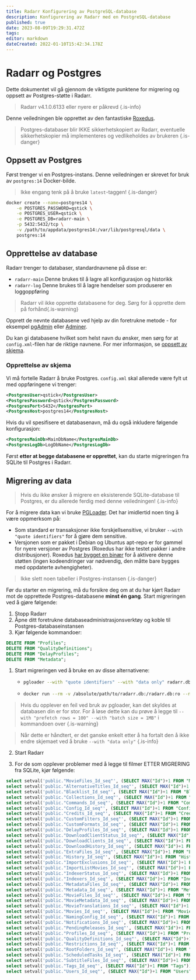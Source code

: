 ```yaml
---
title: Radarr Konfigurering av PostgreSQL-database
description: Konfigurering av Radarr med en PostgreSQL-database
published: true
date: 2023-08-09T19:29:31.472Z
tags: 
editor: markdown
dateCreated: 2022-01-10T15:42:34.178Z
---
```


# Radarr og Postgres

Dette dokumentet vil gå gjennom de viktigste punktene for migrering og oppsett av Postgres-støtte i Radarr.

> Radarr v4.1.0.6133 eller nyere er påkrevd
{.is-info}

Denne veiledningen ble opprettet av den fantastiske [Roxedus](https://github.com/Roxedus).

> Postgres-databaser blir IKKE sikkerhetskopiert av Radarr, eventuelle sikkerhetskopier må implementeres og vedlikeholdes av brukeren
{.is-danger}

## Oppsett av Postgres

Først trenger vi en Postgres-instans. Denne veiledningen er skrevet for bruk av `postgres:14` Docker-bilde.

> Ikke engang tenk på å bruke `latest`-taggen! {.is-danger}

```bash
docker create --name=postgres14 \
    -e POSTGRES_PASSWORD=qstick \
    -e POSTGRES_USER=qstick \
    -e POSTGRES_DB=radarr-main \
    -p 5432:5432/tcp \
    -v /path/to/appdata/postgres14:/var/lib/postgresql/data \
    postgres:14
```

## Opprettelse av database

Radarr trenger to databaser, standardnavnene på disse er:

- `radarr-main`   Denne brukes til å lagre all konfigurasjon og historikk
- `radarr-log`    Denne brukes til å lagre hendelser som produserer en loggoppføring

> Radarr vil ikke opprette databasene for deg. Sørg for å opprette dem på forhånd{.is-warning}

Opprett de nevnte databasene ved hjelp av din foretrukne metode - for eksempel [pgAdmin](https://www.pgadmin.org/) eller [Adminer](https://www.adminer.org/).

Du kan gi databasene hvilket som helst navn du ønsker, men sørg for at `config.xml`-filen har de riktige navnene. For mer informasjon, se [oppsett av skjema](/radarr/postgres-setup#schema-creation).

### Opprettelse av skjema

Vi må fortelle Radarr å bruke Postgres. `config.xml` skal allerede være fylt ut med oppføringene vi trenger:

```xml
<PostgresUser>qstick</PostgresUser>
<PostgresPassword>qstick</PostgresPassword>
<PostgresPort>5432</PostgresPort>
<PostgresHost>postgres14</PostgresHost>
```

Hvis du vil spesifisere et databasenavn, må du også inkludere følgende konfigurasjon:

```xml
<PostgresMainDb>MainDbName</PostgresMainDb>
<PostgresLogDb>LogDbName</PostgresLogDb>
```

Først **etter at begge databasene er opprettet**, kan du starte migreringen fra SQLite til Postgres i Radarr.

## Migrering av data

> Hvis du ikke ønsker å migrere en eksisterende SQLite-database til Postgres, er du allerede ferdig med denne veiledningen! {.is-info}

For å migrere data kan vi bruke [PGLoader](https://github.com/dimitri/pgloader). Det har imidlertid noen ting å være oppmerksom på:

- Som standard er transaksjoner ikke forskjellsensitive, vi bruker `--with "quote identifiers"` for å gjøre dem sensitive.
- Versjonen som er pakket i Debian og Ubuntus apt-repo er for gammel for nyere versjoner av Postgres (Roxedus har ikke testet pakker i andre distribusjoner).
  Roxedus [har bygget en binær](https://github.com/Roxedus/Pgloader-bin) for å aktivere denne støtten (ingen kodeendringer var nødvendig, den måtte bare bygges med oppdaterte avhengigheter).

> Ikke slett noen tabeller i Postgres-instansen {.is-danger}

Før du starter en migrering, må du forsikre deg om at du har kjørt Radarr mot de opprettede Postgres-databasene **minst én gang**. Start migreringen ved å gjøre følgende:

1. Stopp Radarr
1. Åpne ditt foretrukne databaseadministrasjonsverktøy og koble til Postgres-databaseinstansen
1. Kjør følgende kommandoer:

```SQL
DELETE FROM "Profiles";
DELETE FROM "QualityDefinitions";
DELETE FROM "DelayProfiles";
DELETE FROM "Metadata";
```

1. Start migreringen ved å bruke en av disse alternativene:

    - ```bash
      pgloader --with "quote identifiers" --with "data only" radarr.db 'postgresql://qstick:qstick@localhost/radarr-main'
      ```

    - ```bash
      docker run --rm -v /absolute/path/to/radarr.db:/radarr.db:ro --network=host ghcr.io/roxedus/pgloader --with "quote identifiers" --with "data only" /radarr.db "postgresql://qstick:qstick@localhost/radarr-main"
      ```

  > Hvis du opplever en feil ved bruk av pgloader, kan det skyldes at databasen din er for stor. For å løse dette kan du prøve å legge til `--with "prefetch rows = 100" --with "batch size = 1MB"` i kommandoen over
  {.is-warning}

  > Når dette er håndtert, er det ganske enkelt etter å ha fortalt den å ikke endre skjemaet ved å bruke `--with "data only"`
  {.is-info}


2. Start Radarr

3. For de som opplever problemer med å legge til filmer ETTER MIGRERING fra SQLite, kjør følgende:
```SQL
select setval('public."MovieFiles_Id_seq"', (SELECT MAX("Id")+1 FROM "MovieFiles"));
select setval('public."AlternativeTitles_Id_seq"', (SELECT MAX("Id")+1 FROM "AlternativeTitles"));
select setval('public."Blacklist_Id_seq"', (SELECT MAX("Id")+1 FROM "Blocklist"));
select setval('public."Collections_Id_seq"', (SELECT MAX("Id")+1 FROM "Collections"));
select setval('public."Commands_Id_seq"', (SELECT MAX("Id")+1 FROM "Commands"));
select setval('public."Config_Id_seq"', (SELECT MAX("Id")+1 FROM "Config"));
select setval('public."Credits_Id_seq"', (SELECT MAX("Id")+1 FROM "Credits"));
select setval('public."CustomFilters_Id_seq"', (SELECT MAX("Id")+1 FROM "CustomFilters"));
select setval('public."CustomFormats_Id_seq"', (SELECT MAX("Id")+1 FROM "CustomFormats"));
select setval('public."DelayProfiles_Id_seq"', (SELECT MAX("Id")+1 FROM "DelayProfiles"));
select setval('public."DownloadClientStatus_Id_seq"', (SELECT MAX("Id")+1 FROM "DownloadClientStatus"));
select setval('public."DownloadClients_Id_seq"', (SELECT MAX("Id")+1 FROM "DownloadClients"));
select setval('public."DownloadHistory_Id_seq"', (SELECT MAX("Id")+1 FROM "DownloadHistory"));
select setval('public."ExtraFiles_Id_seq"', (SELECT MAX("Id")+1 FROM "ExtraFiles"));
select setval('public."History_Id_seq"', (SELECT MAX("Id")+1 FROM "History"));
select setval('public."ImportExclusions_Id_seq"', (SELECT MAX("Id")+1 FROM "ImportExclusions"));
select setval('public."ImportListMovies_Id_seq"', (SELECT MAX("Id")+1 FROM "ImportListMovies"));
select setval('public."IndexerStatus_Id_seq"', (SELECT MAX("Id")+1 FROM "IndexerStatus"));
select setval('public."Indexers_Id_seq"', (SELECT MAX("Id")+1 FROM "Indexers"));
select setval('public."MetadataFiles_Id_seq"', (SELECT MAX("Id")+1 FROM "MetadataFiles"));
select setval('public."Metadata_Id_seq"', (SELECT MAX("Id")+1 FROM "Metadata"));
select setval('public."MovieFiles_Id_seq"', (SELECT MAX("Id")+1 FROM "MovieFiles"));
select setval('public."MovieMetadata_Id_seq"', (SELECT MAX("Id")+1 FROM "MovieMetadata"));
select setval('public."MovieTranslations_Id_seq"', (SELECT MAX("Id")+1 FROM "MovieTranslations"));
select setval('public."Movies_Id_seq"', (SELECT MAX("Id")+1 FROM "Movies"));
select setval('public."NamingConfig_Id_seq"', (SELECT MAX("Id")+1 FROM "NamingConfig"));
select setval('public."Notifications_Id_seq"', (SELECT MAX("Id")+1 FROM "Notifications"));
select setval('public."PendingReleases_Id_seq"', (SELECT MAX("Id")+1 FROM "PendingReleases"));
select setval('public."Profiles_Id_seq"', (SELECT MAX("Id")+1 FROM "Profiles"));
select setval('public."QualityDefinitions_Id_seq"', (SELECT MAX("Id")+1 FROM "QualityDefinitions"));
select setval('public."Restrictions_Id_seq"', (SELECT MAX("Id")+1 FROM "Restrictions"));
select setval('public."RootFolders_Id_seq"', (SELECT MAX("Id")+1 FROM "RootFolders"));
select setval('public."ScheduledTasks_Id_seq"', (SELECT MAX("Id")+1 FROM "ScheduledTasks"));
select setval('public."SubtitleFiles_Id_seq"', (SELECT MAX("Id")+1 FROM "SubtitleFiles"));
select setval('public."Tags_Id_seq"', (SELECT MAX("Id")+1 FROM "Tags"));
select setval('public."Users_Id_seq"', (SELECT MAX("Id")+1 FROM "Users"));
```
